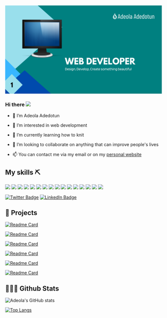 ![Main image](https://github.com/Diorla/diorla/blob/main/main.png)

### Hi there <img src="https://media.giphy.com/media/hvRJCLFzcasrR4ia7z/giphy.gif" width="25px">


- 👋 I’m Adeola Adedotun

- 👀 I’m interested in web development

- 🌱 I’m currently learning how to knit

- 💞️ I’m looking to collaborate on anything that can improve people's lives

- 📫 You can contact me via my email or on my [personal website](https://adeolaade.com/) 



## My skills ⛏️

![](https://img.shields.io/badge/JavaScript-F7DF1E?style=for-the-badge&logo=javascript&logoColor=black)
![](https://img.shields.io/badge/Typescript-2F74C0?style=for-the-badge&logo=typescript&logoColor=black)
![](https://img.shields.io/badge/React%20Native-20232A?style=for-the-badge&logo=react&logoColor=61DAFB)
![](https://img.shields.io/badge/ReactJs-20232A?style=for-the-badge&logo=react&logoColor=61DAFB)
![](https://img.shields.io/badge/Node.js-43853D?style=for-the-badge&logo=node.js&logoColor=white)
![](https://img.shields.io/badge/Nextjs-20232A?style=for-the-badge&logo=next.js&logoColor=white)
![](https://img.shields.io/badge/Android%20Studio-3ddc84?style=for-the-badge&logo=android-studio&logoColor=white)
![](https://img.shields.io/badge/Markdown-000000?style=for-the-badge&logo=markdown&logoColor=white)
![](https://img.shields.io/badge/Express.js-404D59?style=for-the-badge&logo=express)
![](https://img.shields.io/badge/Redux-593D88?style=for-the-badge&logo=redux&logoColor=white)
![](https://img.shields.io/badge/Netlify-00C7B7?style=for-the-badge&logo=netlify&logoColor=white)
![](https://img.shields.io/badge/Figma-2c2c2c?style=for-the-badge&logo=figma&logoColor=white)
![](https://img.shields.io/badge/Git-f14e32?&style=for-the-badge&logo=git&logoColor=white)
![](https://img.shields.io/badge/Github-24292f?&style=for-the-badge&logo=github&logoColor=white)
![](https://img.shields.io/badge/Bitbucket-ffffff?&style=for-the-badge&logo=bitbucket&logoColor=0052cc)
![](https://img.shields.io/badge/Gitlab-ffffff?&style=for-the-badge&logo=gitlab&logoColor=f96424)

[![Twitter Badge](https://img.shields.io/badge/Twitter-Profile-informational?style=flat&logo=twitter&logoColor=white&color=1CA2F1)](https://twitter.com/diorla)
[![LinkedIn Badge](https://img.shields.io/badge/LinkedIn-Profile-informational?style=flat&logo=linkedin&logoColor=white&color=0D76A8)](https://www.linkedin.com/in/ade-adeola)


## 🚀 Projects

[![Readme Card](https://github-readme-stats.vercel.app/api/pin/?username=diorla&repo=about-adeola)](https://github.com/Diorla/about-adeola)

[![Readme Card](https://github-readme-stats.vercel.app/api/pin/?username=diorla&repo=web-components)](https://github.com/Diorla/web-components)

[![Readme Card](https://github-readme-stats.vercel.app/api/pin/?username=diorla&repo=gamitask)](https://github.com/Diorla/gamitask)

[![Readme Card](https://github-readme-stats.vercel.app/api/pin/?username=diorla&repo=character-generator-mobile)](https://github.com/Diorla/character-generator-mobile)

[![Readme Card](https://github-readme-stats.vercel.app/api/pin/?username=diorla&repo=hera-spa)](https://github.com/Diorla/hera-spa)

[![Readme Card](https://github-readme-stats.vercel.app/api/pin/?username=diorla&repo=Natural-Language-Processing)](https://github.com/Diorla/Natural-Language-Processing)

## 🧑🏽‍💻 Github Stats

![Adeola's GitHub stats](https://github-readme-stats.vercel.app/api?username=diorla&show_icons=true&theme=onedark)

[![Top Langs](https://github-readme-stats.vercel.app/api/top-langs/?username=diorla&layout=compact)](https://github.com/anuraghazra/github-readme-stats)
